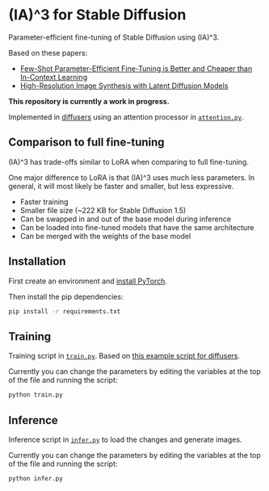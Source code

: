 # (IA)^3 for Stable Diffusion

Parameter-efficient fine-tuning of Stable Diffusion using (IA)^3.

Based on these papers:

- [Few-Shot Parameter-Efficient Fine-Tuning is Better and Cheaper than In-Context Learning](https://arxiv.org/abs/2205.05638)
- [High-Resolution Image Synthesis with Latent Diffusion Models](https://arxiv.org/abs/2112.10752)

**This repository is currently a work in progress.**

Implemented in [diffusers](https://github.com/huggingface/diffusers) using an attention processor in [`attention.py`](/attention.py).

## Comparison to full fine-tuning

(IA)^3 has trade-offs similar to LoRA when comparing to full fine-tuning.

One major difference to LoRA is that (IA)^3 uses much less parameters. In general, it will most likely be faster and smaller, but less expressive.

- Faster training
- Smaller file size (~222 KB for Stable Diffusion 1.5)
- Can be swapped in and out of the base model during inference
- Can be loaded into fine-tuned models that have the same architecture
- Can be merged with the weights of the base model

## Installation

First create an environment and [install PyTorch](https://pytorch.org/get-started/locally/).

Then install the pip dependencies:

```bash
pip install -r requirements.txt
```

## Training

Training script in [`train.py`](/train.py). Based on [this example script for diffusers](https://github.com/huggingface/diffusers/blob/main/examples/text_to_image/train_text_to_image_lora.py).

Currently you can change the parameters by editing the variables at the top of the file and running the script:

```bash
python train.py
```

## Inference

Inference script in [`infer.py`](/infer.py) to load the changes and generate images.

Currently you can change the parameters by editing the variables at the top of the file and running the script:

```bash
python infer.py
```
